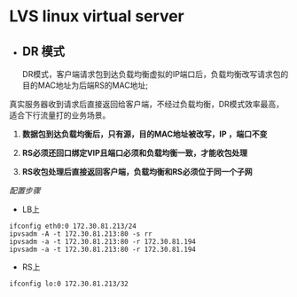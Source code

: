 # LVS linux virtual server

* ## DR 模式

  DR模式，客户端请求包到达负载均衡虚拟的IP端口后，负载均衡改写请求包的目的MAC地址为后端RS的MAC地址;

真实服务器收到请求后直接返回给客户端，不经过负载均衡，DR模式效率最高，适合下行流量打的业务场景。

1. **数据包到达负载均衡后，只有源，目的MAC地址被改写，IP ，端口不变**

2. **RS必须还回口绑定VIP且端口必须和负载均衡一致，才能收包处理**

3. **RS收包处理后直接返回客户端，负载均衡和RS必须位于同一个子网**

*配置步骤*

* LB上

```
ifconfig eth0:0 172.30.81.213/24
ipvsadm -A -t 172.30.81.213:80 -s rr
ipvsadm -a -t 172.30.81.213:80 -r 172.30.81.194
ipvsadm -a -t 172.30.81.213:80 -r 172.30.81.194
```

* RS上

```
ifconfig lo:0 172.30.81.213/32
```



